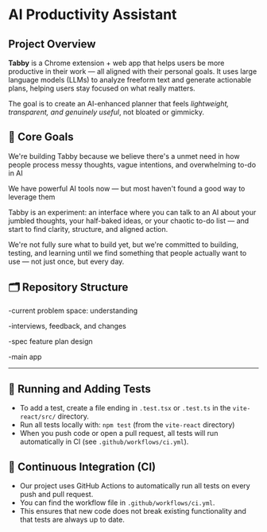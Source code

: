 # AI Productivity Assistant

## Project Overview

**Tabby** is a Chrome extension + web app that helps users be more productive in their work — all aligned with their personal goals. It uses large language models (LLMs) to analyze freeform text and generate actionable plans, helping users stay focused on what really matters.

The goal is to create an AI-enhanced planner that feels *lightweight, transparent, and genuinely useful*, not bloated or gimmicky.

## 🎯 Core Goals


We're building Tabby because we believe there's a unmet need in how people process messy thoughts, vague intentions, and overwhelming to-do in AI

We have powerful AI tools now — but most haven't found a good way to leverage them

Tabby is an experiment: an interface where you can talk to an AI about your jumbled thoughts, your half-baked ideas, or your chaotic to-do list — and start to find clarity, structure, and aligned action.

We're not fully sure what to build yet, but we're committed to building, testing, and learning until we find something that people actually want to use — not just once, but every day.

## 🗂️ Repository Structure
-current problem space: understanding 

-interviews, feedback, and changes

-spec feature plan design

-main app

---

## 🧪 Running and Adding Tests

- To add a test, create a file ending in `.test.tsx` or `.test.ts` in the `vite-react/src/` directory.
- Run all tests locally with: `npm test` (from the `vite-react` directory)
- When you push code or open a pull request, all tests will run automatically in CI (see `.github/workflows/ci.yml`).

## 🤖 Continuous Integration (CI)

- Our project uses GitHub Actions to automatically run all tests on every push and pull request.
- You can find the workflow file in `.github/workflows/ci.yml`.
- This ensures that new code does not break existing functionality and that tests are always up to date.

  
  
